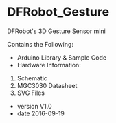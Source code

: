 # DFRobot_Gesture
DFRobot's 3D Gesture Sensor mini <br>

Contains the Following:

* Arduino Library & Sample Code
* Hardware Information:
1. Schematic <br>
2. MGC3030 Datasheet <br>
3. SVG Files <br>

* version  V1.0
* date  2016-09-19
